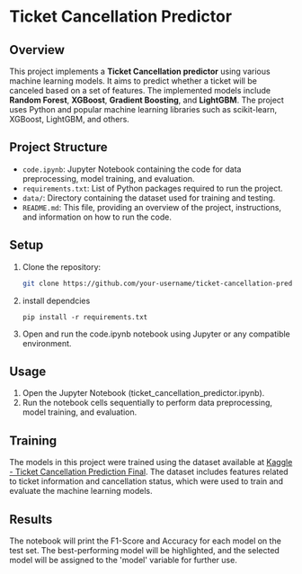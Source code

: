 # **Ticket Cancellation Predictor**

## **Overview**

This project implements a **Ticket Cancellation predictor** using various machine learning models. It aims to predict whether a ticket will be canceled based on a set of features. The implemented models include **Random Forest**, **XGBoost**, **Gradient Boosting**, and **LightGBM**. The project uses Python and popular machine learning libraries such as scikit-learn, XGBoost, LightGBM, and others.

## **Project Structure**

- `code.ipynb`: Jupyter Notebook containing the code for data preprocessing, model training, and evaluation.
- `requirements.txt`: List of Python packages required to run the project.
- `data/`: Directory containing the dataset used for training and testing.
- `README.md`: This file, providing an overview of the project, instructions, and information on how to run the code.

## **Setup**

1. Clone the repository:

   ```bash
   git clone https://github.com/your-username/ticket-cancellation-predictor.git
2. install dependcies

    ```pip install -r requirements.txt```
3. Open and run the code.ipynb notebook using Jupyter or any compatible environment.

## **Usage**
1. Open the Jupyter Notebook (ticket_cancellation_predictor.ipynb).
2. Run the notebook cells sequentially to perform data preprocessing, model training, and evaluation.

## **Training** 
The models in this project were trained using the dataset available at [Kaggle - Ticket Cancellation Prediction Final](https://www.kaggle.com/competitions/ticket-cancellation-prediction-final). The dataset includes features related to ticket information and cancellation status, which were used to train and evaluate the machine learning models.

## **Results**
The notebook will print the F1-Score and Accuracy for each model on the test set. The best-performing model will be highlighted, and the selected model will be assigned to the 'model' variable for further use. 
